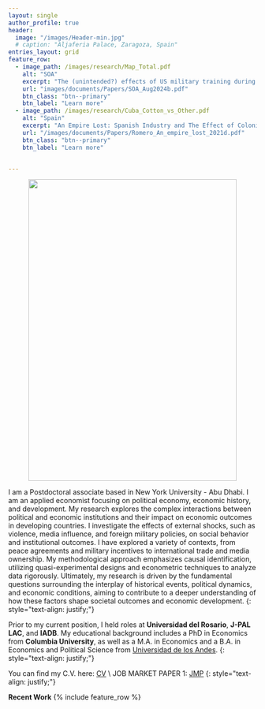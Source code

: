 ```yaml
---
layout: single
author_profile: true
header:
  image: "/images/Header-min.jpg"
  # caption: "Aljaferia Palace, Zaragoza, Spain"
entries_layout: grid
feature_row:
  - image_path: /images/research/Map_Total.pdf
    alt: "SOA"
    excerpt: "The (unintended?) effects of US military training during the Cold War in Latin-America"
    url: "images/documents/Papers/SOA_Aug2024b.pdf"
    btn_class: "btn--primary"
    btn_label: "Learn more"   
  - image_path: /images/research/Cuba_Cotton_vs_Other.pdf
    alt: "Spain"
    excerpt: "An Empire Lost: Spanish Industry and The Effect of Colonial Markets on Peripheral  Innovation"
    url: "/images/documents/Papers/Romero_An_empire_lost_2021d.pdf"
    btn_class: "btn--primary"
    btn_label: "Learn more"   


---
```


<p align="center">
<img src="{{ site.url}}{{site.baseurl}}/images/TA.jpg" width="421.5" height="612" alt="">
</p>

I am a Postdoctoral associate based in New York University - Abu Dhabi. I am an applied economist focusing on political economy, economic history, and development. My research explores the complex interactions between political and economic institutions and their impact on economic outcomes in developing countries. I investigate the effects of external shocks, such as violence, media influence, and foreign military policies, on social behavior and institutional outcomes. I have explored a variety of contexts, from peace agreements and military incentives to international trade and media ownership. My methodological approach emphasizes causal identification, utilizing quasi-experimental designs and econometric techniques to analyze data rigorously. Ultimately, my research is driven by the fundamental questions surrounding the interplay of historical events, political dynamics, and economic conditions, aiming to contribute to a deeper understanding of how these factors shape societal outcomes and economic development.
{: style="text-align: justify;"}

Prior to my current position, I held roles at **Universidad del Rosario**, **J-PAL LAC**, and **IADB**. My educational background includes a PhD in Economics from **Columbia University**, as well as a M.A. in Economics and a B.A. in Economics and Political Science from [Universidad de los Andes](https://uniandes.edu.co/).
{: style="text-align: justify;"}

You can find my C.V. here: [CV](/images/documents/CV/Romero_cv.pdf) \\
JOB MARKET PAPER 1: [JMP](/images/documents/Papers/SOA_Aug2024b.pdf)
{: style="text-align: justify;"}

**Recent Work**
{% include feature_row %}
